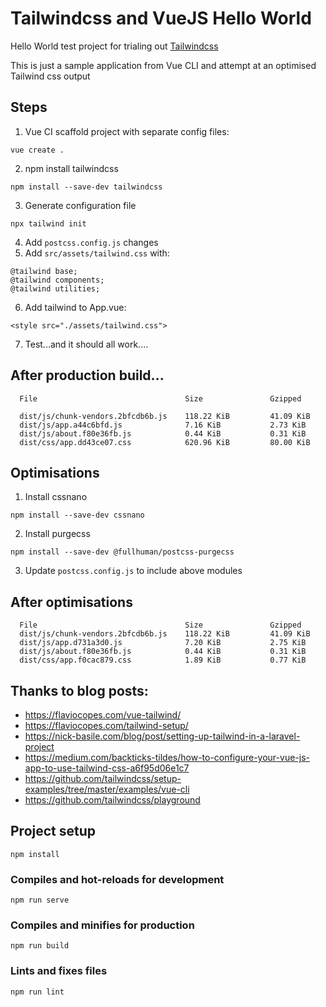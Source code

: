 # Tailwindcss and VueJS Hello World

Hello World test project for trialing out [Tailwindcss](https://tailwindcss.com)

This is just a sample application from Vue CLI and attempt at an optimised Tailwind css output

## Steps
1. Vue CI scaffold project with separate config files:
```
vue create .
```

2. npm install tailwindcss
```
npm install --save-dev tailwindcss
```

3. Generate configuration file
```
npx tailwind init
```

4. Add `postcss.config.js` changes
5. Add `src/assets/tailwind.css` with:
```
@tailwind base;
@tailwind components;
@tailwind utilities;
```

6. Add tailwind to App.vue:
```
<style src="./assets/tailwind.css">
```

7. Test...and it should all work....

## After production build...
```
  File                                 Size               Gzipped

  dist/js/chunk-vendors.2bfcdb6b.js    118.22 KiB         41.09 KiB
  dist/js/app.a44c6bfd.js              7.16 KiB           2.73 KiB
  dist/js/about.f80e36fb.js            0.44 KiB           0.31 KiB
  dist/css/app.dd43ce07.css            620.96 KiB         80.00 KiB
```

## Optimisations
1. Install cssnano
```
npm install --save-dev cssnano
```

2. Install purgecss
```
npm install --save-dev @fullhuman/postcss-purgecss
```

3. Update `postcss.config.js` to include above modules


## After optimisations
```
  File                                 Size               Gzipped
  dist/js/chunk-vendors.2bfcdb6b.js    118.22 KiB         41.09 KiB
  dist/js/app.d731a3d0.js              7.20 KiB           2.75 KiB
  dist/js/about.f80e36fb.js            0.44 KiB           0.31 KiB
  dist/css/app.f0cac879.css            1.89 KiB           0.77 KiB
```

## Thanks to blog posts:
- https://flaviocopes.com/vue-tailwind/
- https://flaviocopes.com/tailwind-setup/
- https://nick-basile.com/blog/post/setting-up-tailwind-in-a-laravel-project
- https://medium.com/backticks-tildes/how-to-configure-your-vue-js-app-to-use-tailwind-css-a6f95d06e1c7
- https://github.com/tailwindcss/setup-examples/tree/master/examples/vue-cli
- https://github.com/tailwindcss/playground

## Project setup
```
npm install
```

### Compiles and hot-reloads for development
```
npm run serve
```

### Compiles and minifies for production
```
npm run build
```

### Lints and fixes files
```
npm run lint
```
